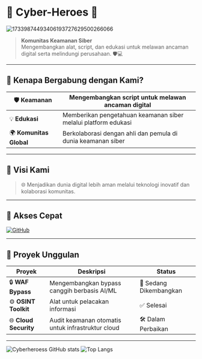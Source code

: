 # 🌟 **Cyber-Heroes** 🌟
![17339874493406193727629500266066](https://github.com/user-attachments/assets/ec3d8730-8153-420a-aa42-d4595ae9e4e7)

> **Komunitas Keamanan Siber**  
> Mengembangkan alat, script, dan edukasi untuk melawan ancaman digital serta melindungi perusahaan. 🛡️💻

---

## 🚀 **Kenapa Bergabung dengan Kami?**
| 🛡️ **Keamanan**         | Mengembangkan script untuk melawan ancaman digital             |
|--------------------------|---------------------------------------------------------------|
| 💡 **Edukasi**           | Memberikan pengetahuan keamanan siber melalui platform edukasi |
| 🌍 **Komunitas Global**  | Berkolaborasi dengan ahli dan pemula di dunia keamanan siber   |

---

## 🎯 **Visi Kami**
> 🌐 Menjadikan dunia digital lebih aman melalui teknologi inovatif dan kolaborasi komunitas.

---

## 🔗 **Akses Cepat**
[![GitHub](https://img.shields.io/badge/GitHub-Cyber--Heroes-blue?style=for-the-badge&logo=github)](https://github.com/Cyberheroess)  

---

## 📂 **Proyek Unggulan**
| **Proyek**               | **Deskripsi**                                                             | **Status**          |
|--------------------------|---------------------------------------------------------------------------|---------------------|
| 🔒 **WAF Bypass**        | Mengembangkan bypass canggih berbasis AI/ML                              | 🚀 Sedang Dikembangkan |
| ⚙️ **OSINT Toolkit**    | Alat untuk pelacakan informasi                       | ✅ Selesai          |
| 🌐 **Cloud Security**    | Audit keamanan otomatis untuk infrastruktur cloud                       | 🛠️ Dalam Perbaikan |

---
![Cyberheroess GitHub stats](https://github-readme-stats.vercel.app/api?username=Cyberheroess&show_icons=true&hide_title=true&count_private=true&hide=prs&theme=radical)
![Top Langs](https://github-readme-stats.vercel.app/api/top-langs/?username=Cyberheroess&layout=compact&theme=radical)

